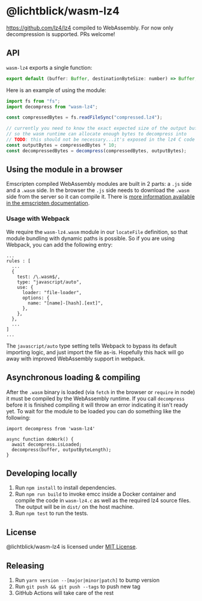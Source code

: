 # @lichtblick/wasm-lz4

https://github.com/lz4/lz4 compiled to WebAssembly. For now only decompression is supported. PRs welcome!

## API

`wasm-lz4` exports a single function:

```js
export default (buffer: Buffer, destinationByteSize: number) => Buffer;
```

Here is an example of using the module:

```js
import fs from "fs";
import decompress from "wasm-lz4";

const compressedBytes = fs.readFileSync("compressed.lz4");

// currently you need to know the exact expected size of the output buffer
// so the wasm runtime can allocate enough bytes to decompress into
// TODO: this should not be necessary...it's exposed in the lz4 C code
const outputBytes = compressedBytes * 10;
const decompressedBytes = decompress(compressedBytes, outputBytes);
```

## Using the module in a browser

Emscripten compiled WebAssembly modules are built in 2 parts: a `.js` side and a `.wasm` side. In the browser the `.js` side needs to download the `.wasm` side from the server so it can compile it. There is [more information available in the emscripten documentation](https://kripken.github.io/emscripten-site/docs/compiling/Deploying-Pages.html).

### Usage with Webpack

We require the `wasm-lz4.wasm` module in our `locateFile` definition, so that module bundling with dynamic paths is possible. So if you are using Webpack, you can add the following entry:

```
...
rules : [
  ...
  {
    test: /\.wasm$/,
    type: "javascript/auto",
    use: {
      loader: "file-loader",
      options: {
        name: "[name]-[hash].[ext]",
      },
    },
  },
  ...
]
...
```

The `javascript/auto` type setting tells Webpack to bypass its default importing logic, and just import the file as-is. Hopefully this hack will go away with improved WebAssembly support in webpack.

## Asynchronous loading & compiling

After the `.wasm` binary is loaded (via `fetch` in the browser or `require` in node) it must be compiled by the WebAssembly runtime. If you call `decompress` before it is finished compiling it will throw an error indicating it isn't ready yet. To wait for the module to be loaded you can do something like the following:

```
import decompress from 'wasm-lz4'

async function doWork() {
  await decompress.isLoaded;
  decompress(buffer, outputByteLength);
}
```

## Developing locally

1. Run `npm install` to install dependencies.
2. Run `npm run build` to invoke emcc inside a Docker container and compile the code in `wasm-lz4.c` as well as the required lz4 source files. The output will be in `dist/` on the host machine.
3. Run `npm test` to run the tests.

## License

@lichtblick/wasm-lz4 is licensed under [MIT License](https://opensource.org/licenses/MIT).

## Releasing

1. Run `yarn version --[major|minor|patch]` to bump version
2. Run `git push && git push --tags` to push new tag
3. GitHub Actions will take care of the rest